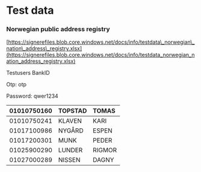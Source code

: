 # Test data

### Norwegian public address registry

[https://signerefiles.blob.core.windows.net/docs/info/testdata\_norwegian\_nation\_address\_registry.xlsx](https://signerefiles.blob.core.windows.net/docs/info/testdata_norwegian_nation_address_registry.xlsx)



Testusers BankID

Otp: otp

Password: qwer1234

| 01010750160 | TOPSTAD | TOMAS |
| :--- | :--- | :--- |
| 01010750241 | KLAVEN | KARI |
| 01017100986 | NYGÅRD | ESPEN |
| 01017200301 | MUNK | PEDER |
| 01025900290 | LUNDER | RIGMOR |
| 01027000289 | NISSEN | DAGNY |



